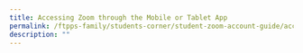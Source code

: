 ```yaml
---
title: Accessing Zoom through the Mobile or Tablet App
permalink: /ftpps-family/students-corner/student-zoom-account-guide/accessing-zoom-through-the-app/
description: ""
---
```

